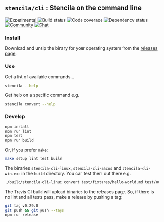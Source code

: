 ## `stencila/cli` : Stencila on the command line

![Experimental](https://img.shields.io/badge/stability-experimental-orange.svg)
[![Build status](https://travis-ci.org/stencila/cli.svg?branch=master)](https://travis-ci.org/stencila/cli)
[![Code coverage](https://codecov.io/gh/stencila/cli/branch/master/graph/badge.svg)](https://codecov.io/gh/stencila/cli)
[![Dependency status](https://david-dm.org/stencila/convert.svg)](https://david-dm.org/stencila/cli)
[![Community](https://img.shields.io/badge/join-community-green.svg)](https://community.stenci.la)
[![Chat](https://badges.gitter.im/stencila/stencila.svg)](https://gitter.im/stencila/stencila)

### Install

Download and unzip the binary for your operating system from the [releases page](https://github.com/stencila/cli/releases).

### Use

Get a list of available commands...

```bash
stencila --help
```

Get help on a specific command e.g.

```bash
stencila convert --help
```

### Develop

```bash
npm install
npm run lint
npm test
npm run build
```

Or, if you prefer `make`:

```bash
make setup lint test build
```

The binaries `stencila-cli-linux`, `stencila-cli-macos` and `stencila-cli-win.exe` in the `build` directory. You can test them out there e.g.

```bash
./build/stencila-cli-linux convert test/fixtures/hello-world.md test/outputs/hello-world.html
```

The Travis CI build will upload binaries to the releases page. So, if there is no lint and all tests pass, make a release by pushing a tag:

```bash
git tag v0.29.0
git push && git push --tags
npm run release
```